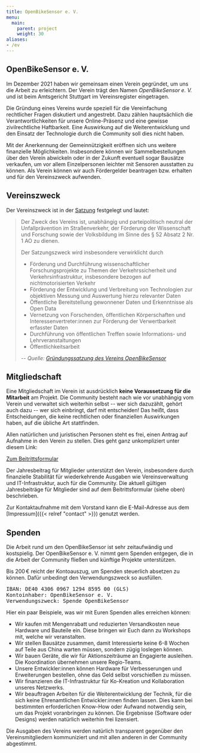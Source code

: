 ```yaml
---
title: OpenBikeSensor e. V.
menu:
  main:
    parent: project
    weight: 30
aliases:
- /ev
---
```


<section class="narrow">

# OpenBikeSensor e. V.

Im Dezember 2021 haben wir gemeinsam einen Verein gegründet, um uns die
Arbeit zu erleichtern. Der Verein trägt den Namen *OpenBikeSensor e. V.* und ist
beim Amtsgericht Stuttgart im Vereinsregister eingetragen.

Die Gründung eines Vereins wurde speziell für die Vereinfachung rechtlicher
Fragen diskutiert und angestrebt. Dazu zählen hauptsächlich die
Verantwortlichkeiten für unsere Online-Präsenz und eine gewisse zivilrechtliche
Haftbarkeit. Eine Auswirkung auf die Weiterentwicklung und den Einsatz der
Technologie durch die Community soll dies nicht haben.

Mit der Anerkennung der Gemeinnützigkeit eröffnen sich uns weitere
finanzielle Möglichkeiten. Insbesondere können wir Sammelbestellungen über den
Verein abwickeln oder in der Zukunft eventuell sogar Bausätze verkaufen,
um vor allem Einzelpersonen leichter mit Sensoren ausstatten zu können. Als
Verein können wir auch Fördergelder beantragen bzw. erhalten und für den
Vereinszweck aufwenden.

## Vereinszweck

Der Vereinszweck ist in der [Satzung](/docs/Satzung.pdf) festgelegt und lautet:

> Der Zweck des Vereins ist, unabhängig und parteipolitisch neutral der Unfallprävention im Straßenverkehr, der Förderung der Wissenschaft und Forschung sowie der Volksbildung im Sinne des § 52 Absatz 2 Nr. 1 AO zu dienen.
>
> Der Satzungszweck wird insbesondere verwirklicht durch
> * Förderung und Durchführung wissenschaftlicher Forschungsprojekte zu Themen der Verkehrssicherheit und Verkehrsinfrastruktur, insbesondere bezogen auf nichtmotorisierten Verkehr
> * Förderung der Entwicklung und Verbreitung von Technologien zur objektiven Messung und Auswertung hierzu relevanter Daten
> * Öffentliche Bereitstellung gewonnener Daten und Erkenntnisse als Open Data
> * Vernetzung von Forschenden, öffentlichen Körperschaften und Interessenvertreter:innen zur Förderung der Verwertbarkeit erfasster Daten
> * Durchführung von öffentlichen Treffen sowie Informations- und Lehrveranstaltungen
> * Öffentlichkeitsarbeit
>
> -- *Quelle: [Gründungssatzung des Vereins OpenBikeSensor](/docs/Satzung.pdf)*

## Mitgliedschaft

Eine Mitgliedschaft im Verein ist ausdrücklich **keine Voraussetzung für die
Mitarbeit** am Projekt. Die Community besteht nach wie vor unabhängig vom Verein
und verwaltet sich weiterhin selbst -- wer sich dazuzählt, gehört auch
dazu -- wer sich einbringt, darf mit entscheiden! Das heißt, dass
Entscheidungen, die keine rechtlichen oder finanziellen Auswirkungen haben, auf
die übliche Art stattfinden.

Allen natürlichen und juristischen Personen steht es frei, einen Antrag auf
Aufnahme in den Verein zu stellen. Dies geht ganz unkompliziert unter diesem Link:

<a href="https://easyverein.com/public/OBS/applicationform/4368" class="btn btn-primary btn-large">Zum Beitrittsformular</a>

Der Jahresbeitrag für Mitglieder unterstützt den Verein, insbesondere durch
finanzielle Stabilität für wiederkehrende Ausgaben wie Vereinsverwaltung und
IT-Infrastruktur, auch für die Community. Die aktuell gültigen Jahresbeiträge
für Mitglieder sind auf dem Beitrittsformular (siehe oben) beschrieben.

Zur Kontaktaufnahme mit dem Vorstand kann die E-Mail-Adresse aus dem
[Impressum]({{< relref "contact" >}}) genutzt werden.

<a name="spenden" id="spenden"></a>

## Spenden

Die Arbeit rund um den OpenBikeSensor ist sehr zeitaufwändig und kostspielig.
Der OpenBikeSensor e. V. nimmt gern Spenden entgegen, die in die Arbeit der
Community fließen und künftige Projekte unterstützen.

Bis 200&thinsp;€ reicht der Kontoauszug, um Spenden steuerlich absetzen zu
können. Dafür unbedingt den Verwendungszweck so ausfüllen.

<pre class="donations">
IBAN: DE40 4306 0967 1294 8595 00 (GLS)
Kontoinhaber: OpenBikeSensor e. V.
Verwendungszweck: Spende OpenBikeSensor
</pre>

Hier ein paar Beispiele, was wir mit Euren Spenden alles erreichen können:

- Wir kaufen mit Mengenrabatt und reduzierten Versandkosten neue Hardware und
  Bauteile ein. Diese bringen wir Euch dann zu Workshops mit, welche wir
  veranstalten.
- Wir stellen Bausätze zusammen, damit Interessierte keine 6-8 Wochen auf Teile
  aus China warten müssen, sondern zügig loslegen können.
- Wir bauen Geräte, die wir für Aktionszeiträume an Engagierte ausleihen. Die
  Koordination übernehmen unsere Regio-Teams.
- Unsere Entwickler:innen können Hardware für Verbesserungen und Erweiterungen
  bestellen, ohne das Geld selbst vorschießen zu müssen.
- Wir finanzieren die IT-Infrastruktur für Ko-Kreation und Kollaboration
  unseres Netzwerks.
- Wir beauftragen Arbeiten für die Weiterentwicklung der Technik, für die sich
  keine Ehrenamtlichen Entwickler:innen finden lassen. Dies kann bei bestimmten
  erforderlichen Know-How oder Aufwand notwendig sein, um das Projekt
  voranbringen zu können. Die Ergebnisse (Software oder Designs) werden
  natürlich weiterhin frei lizensiert.

Die Ausgaben des Vereins werden natürlich transparent gegenüber den
Vereinsmitgliedern kommuniziert und mit allen anderen in der Community
abgestimmt.

</section>
